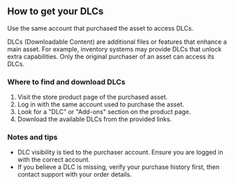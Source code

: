 ## How to get your DLCs

Use the same account that purchased the asset to access DLCs.

DLCs (Downloadable Content) are additional files or features that enhance a main asset. For example, inventory systems may provide DLCs that unlock extra capabilities. Only the original purchaser of an asset can access its DLCs.

### Where to find and download DLCs
1. Visit the store product page of the purchased asset.
2. Log in with the same account used to purchase the asset.
3. Look for a "DLC" or "Add-ons" section on the product page.
4. Download the available DLCs from the provided links.

### Notes and tips
- DLC visibility is tied to the purchaser account. Ensure you are logged in with the correct account.
- If you believe a DLC is missing, verify your purchase history first, then contact support with your order details.


